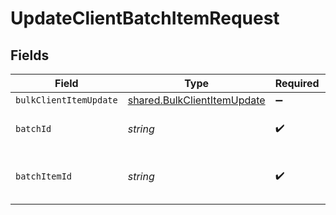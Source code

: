 # UpdateClientBatchItemRequest


## Fields

| Field                                                                             | Type                                                                              | Required                                                                          | Description                                                                       |
| --------------------------------------------------------------------------------- | --------------------------------------------------------------------------------- | --------------------------------------------------------------------------------- | --------------------------------------------------------------------------------- |
| `bulkClientItemUpdate`                                                            | [shared.BulkClientItemUpdate](../../../sdk/models/shared/bulkclientitemupdate.md) | :heavy_minus_sign:                                                                | N/A                                                                               |
| `batchId`                                                                         | *string*                                                                          | :heavy_check_mark:                                                                | Unique identifier for a batch                                                     |
| `batchItemId`                                                                     | *string*                                                                          | :heavy_check_mark:                                                                | Unique identifier for an item in a batch                                          |